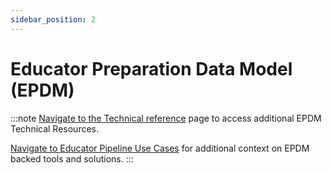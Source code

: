 ```yaml
---
sidebar_position: 2
---
```


# Educator Preparation Data Model (EPDM)

:::note
[Navigate to the Technical reference](https://edfi.atlassian.net/wiki/spaces/EPP/pages/23171694/EPDM+Technical+Resources) page to access additional EPDM Technical Resources.

[Navigate to Educator Pipeline Use Cases](/getting-started/educator-pipeline/use-cases/) for additional context on EPDM backed tools and solutions.
:::

